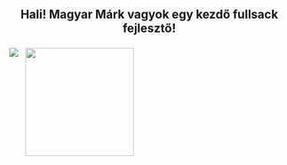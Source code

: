 <h2 align="center">Hali! Magyar Márk vagyok egy kezdő fullsack fejlesztő!</h2>

###


<div style="display: flex; gap: 10px;">
  <img src="https://github-readme-stats.vercel.app/api?username=MagyarMark&theme=dracula&show_icons=true"/> 
  <img align = "right" src="https://github-readme-stats.vercel.app/api/top-langs?username=MagyarMark&layout=compact&langs_count=8&card_width=335&theme=dracula" height="195" />
</div>


<!--
**username/username** is a ✨ _special_ ✨ repository because its `README.md` (this file) appears on your GitHub profile.

Here are some ideas to get you started:

- 🔭 I’m currently working on ...
- 🌱 I’m currently learning ...
- 👯 I’m looking to collaborate on ...
- 🤔 I’m looking for help with ...
- 💬 Ask me about ...
- 📫 How to reach me: ...
- 😄 Pronouns: ...
- ⚡ Fun fact: ...
-->
